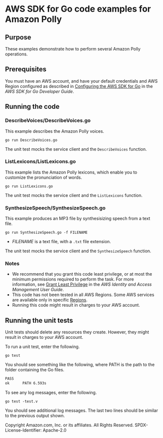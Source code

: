# AWS SDK for Go code examples for Amazon Polly

## Purpose

These examples demonstrate how to perform several Amazon Polly operations.

## Prerequisites

You must have an AWS account, and have your default credentials and AWS Region
configured as described in
[Configuring the AWS SDK for Go](https://docs.aws.amazon.com/sdk-for-go/v1/developer-guide/configuring-sdk.html)
in the _AWS SDK for Go Developer Guide_.

## Running the code

### DescribeVoices/DescribeVoices.go

This example describes the Amazon Polly voices.

`go run DescribeVoices.go`

The unit test mocks the service client and the `DescribeVoices` function.

### ListLexicons/ListLexicons.go

This example lists the Amazon Polly lexicons,
which enable you to customize the pronunciation of words.

`go run ListLexicons.go`

The unit test mocks the service client and the `ListLexicons` function.

### SynthesizeSpeech/SynthesizeSpeech.go

This example produces an MP3 file by synthesisizing speech from a text file.

`go run SynthesizeSpeech.go -f FILENAME`

- _FILENAME_ is a text file, with a `.txt` file extension.

The unit test mocks the service client and the `SynthesizeSpeech` function.

### Notes

- We recommend that you grant this code least privilege,
  or at most the minimum permissions required to perform the task.
  For more information, see
  [Grant Least Privilege](https://docs.aws.amazon.com/IAM/latest/UserGuide/best-practices.html#grant-least-privilege)
  in the _AWS Identity and Access Management User Guide_.
- This code has not been tested in all AWS Regions.
  Some AWS services are available only in specific
  [Regions](https://aws.amazon.com/about-aws/global-infrastructure/regional-product-services).
- Running this code might result in charges to your AWS account.

## Running the unit tests

Unit tests should delete any resources they create.
However, they might result in charges to your
AWS account.

To run a unit test, enter the following.

`go test`

You should see something like the following,
where PATH is the path to the folder containing the Go files.

```sh
PASS
ok      PATH 6.593s
```

To see any log messages, enter the following.

`go test -test.v`

You should see additional log messages.
The last two lines should be similar to the previous output shown.

Copyright Amazon.com, Inc. or its affiliates. All Rights Reserved. SPDX-License-Identifier: Apache-2.0
